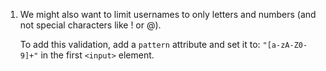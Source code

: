 1. We might also want to limit usernames to only letters and numbers (and not special characters like ! or @).

   To add this validation, add a ```pattern``` attribute and set it to: ```"[a-zA-Z0-9]+"``` in the first ```<input>``` element.